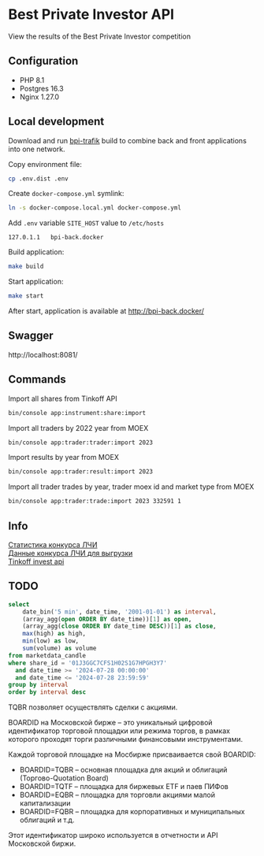 # Best Private Investor API
View the results of the Best Private Investor competition

## Configuration
- PHP 8.1
- Postgres 16.3
- Nginx 1.27.0

## Local development

Download and run [bpi-trafik](https://github.com/dnovikov32/bpi-traefik) build
to combine back and front applications into one network.

Copy environment file:
```bash
cp .env.dist .env
```

Create `docker-compose.yml` symlink:
```bash
ln -s docker-compose.local.yml docker-compose.yml
```

Add `.env` variable `SITE_HOST` value to `/etc/hosts`
```text
127.0.1.1	bpi-back.docker
```

Build application:
```bash
make build
```

Start application:
```bash
make start
```

After start, application is available at http://bpi-back.docker/

## Swagger
http://localhost:8081/


## Commands

Import all shares from Tinkoff API
```bash
bin/console app:instrument:share:import
```

Import all traders by 2022 year from MOEX
```bash
bin/console app:trader:trader:import 2023
```

Import results by year from MOEX
```bash
bin/console app:trader:result:import 2023
```

Import all trader trades by year, trader moex id and market type from MOEX
```bash
bin/console app:trader:trade:import 2023 332591 1
```


## Info
[Статистика конкурса ЛЧИ](https://investor.moex.com/ru/statistics/2022/)  
[Данные конкурса ЛЧИ для выгрузки](http://ftp.moex.com/pub/info/stats_contest)  
[Tinkoff invest api](https://tinkoff.github.io/investAPI/)



## TODO

```sql
select
	date_bin('5 min', date_time, '2001-01-01') as interval,
	(array_agg(open ORDER BY date_time))[1] as open,
	(array_agg(close ORDER BY date_time DESC))[1] as close,
	max(high) as high,
	min(low) as low,
	sum(volume) as volume
from marketdata_candle 
where share_id = '01J3GGC7CFS1H02S1G7HPGH3Y7' 
  and date_time >= '2024-07-28 00:00:00' 
  and date_time <= '2024-07-28 23:59:59'
group by interval
order by interval desc
```



TQBR позволяет осуществлять сделки с акциями.

BOARDID на Московской бирже – это уникальный цифровой идентификатор торговой площадки или режима торгов, в рамках которого проходят торги различными финансовыми инструментами.

Каждой торговой площадке на Мосбирже присваивается свой BOARDID:  

- BOARDID=TQBR – основная площадка для акций и облигаций (Торгово-Quotation Board)  
- BOARDID=TQTF – площадка для биржевых ETF и паев ПИФов  
- BOARDID=EQBR – площадка для торговли акциями малой капитализации  
- BOARDID=FQBR – площадка для корпоративных и муниципальных облигаций и т.д.  

Этот идентификатор широко используется в отчетности и API Московской биржи.  
